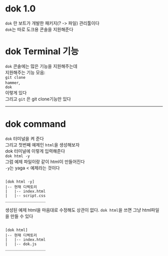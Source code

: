 # dok 1.0
`dok` 란 보트가 개발한 패키지(? -> 파일) 관리툴이다<br>
`dok`는 따로 도크용 콘솔을 지원해준다<br>
# dok Terminal 기능
`dok` 콘솔에는 많은 기능을 지원해주는데<br>
지원해주는 기능 모음:<br>
`git clone`<br>
`hammer`,<br>
`dok` <br>
이렇게 있다<br>
그리고 `git` 은 git clone기능만 있다<br>
____________________________________________________________________________
# dok command
`dok` 터미널을 켜 준다 <br>
그리고 첫번째 예제인 `html`을 생성해보자<br>
dok 터미널에 이렇게 입력해준다<br>
`dok html -y`<br>
그럼 예제 파일이랑 같이 html이 만들어진다 <br>
`-y`는 yaga < 예제라는 것이다<br>
<pre><code>
[dok html -y]
|-- 현재 디렉토리
|   |-- index.html
|   |-- script.css
__________________
</code></pre>
생성된 예제 html을 마음대로 수정해도 상관이 없다.
`dok html`을 쓰면 그냥 html파일을 만들 수 있다
<pre><code>
[dok html]
|-- 현재 디렉토리
|   |-- index.html
|   |-- dok.js
__________________
</code></pre>
